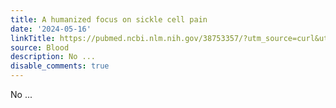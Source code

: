 ```yaml
---
title: A humanized focus on sickle cell pain
date: '2024-05-16'
linkTitle: https://pubmed.ncbi.nlm.nih.gov/38753357/?utm_source=curl&utm_medium=rss&utm_campaign=journals&utm_content=7603509&fc=None&ff=20240517181948&v=2.18.0.post9+e462414
source: Blood
description: No ...
disable_comments: true
---
```

No ...